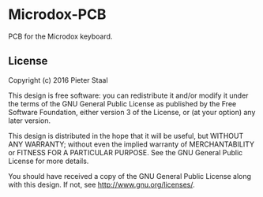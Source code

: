 # Microdox-PCB
PCB for the Microdox keyboard.

## License

Copyright (c) 2016 Pieter Staal

This design is free software: you can redistribute it and/or modify
it under the terms of the GNU General Public License as published by
the Free Software Foundation, either version 3 of the License, or
(at your option) any later version.

This design is distributed in the hope that it will be useful,
but WITHOUT ANY WARRANTY; without even the implied warranty of
MERCHANTABILITY or FITNESS FOR A PARTICULAR PURPOSE.  See the
GNU General Public License for more details.

You should have received a copy of the GNU General Public License
along with this design.  If not, see <http://www.gnu.org/licenses/>.

